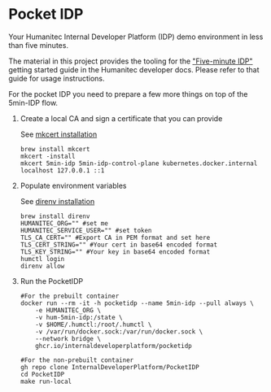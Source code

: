 # Pocket IDP

Your Humanitec Internal Developer Platform (IDP) demo environment in less than five minutes.

The material in this project provides the tooling for the ["Five-minute IDP"](https://developer.humanitec.com/introduction/getting-started/the-five-minute-idp/) getting started guide in the Humanitec developer docs. Please refer to that guide for usage instructions.

For the pocket IDP you need to prepare a few more things on top of the 5min-IDP flow.

1. Create a local CA and sign a certificate that you can provide

    See [mkcert installation]([Install](https://github.com/FiloSottile/mkcert?tab=readme-ov-file#installation))
    ```shell
    brew install mkcert 
    mkcert -install
    mkcert 5min-idp 5min-idp-control-plane kubernetes.docker.internal localhost 127.0.0.1 ::1
    ```

1. Populate environment variables

    See [direnv installation](https://direnv.net/#basic-installation)

    ```shell
    brew install direnv
    HUMANITEC_ORG="" #set me
	HUMANITEC_SERVICE_USER="" #set token 
	TLS_CA_CERT="" #Export CA in PEM format and set here
	TLS_CERT_STRING="" #Your cert in base64 encoded format
	TLS_KEY_STRING="" #Your key in base64 encoded format
    humctl login
    direnv allow
    ```

2. Run the PocketIDP

    ```shell
    #For the prebuilt container
    docker run --rm -it -h pocketidp --name 5min-idp --pull always \
        -e HUMANITEC_ORG \
        -v hum-5min-idp:/state \
        -v $HOME/.humctl:/root/.humctl \
        -v /var/run/docker.sock:/var/run/docker.sock \
        --network bridge \
        ghcr.io/internaldeveloperplatform/pocketidp
    
    #For the non-prebuilt container
    gh repo clone InternalDeveloperPlatform/PocketIDP
    cd PocketIDP
    make run-local
    ```
